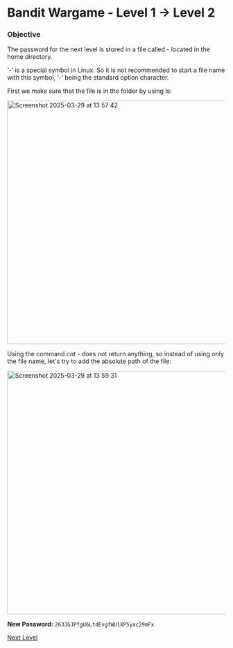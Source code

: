 # Bandit Wargame - Level 1 -> Level 2

### Objective  
The password for the next level is stored in a file called - located in the home directory.

‘-’ is a special symbol in Linux. So it is not recommended to start a file name with this symbol, ‘-’ being the standard option character.

First we make sure that the file is in the folder by using ls:

<img width="562" alt="Screenshot 2025-03-29 at 13 57 42" src="https://github.com/user-attachments/assets/46ecbdee-d43e-4b9a-94a1-c9956eaf4274" />

Using the command *cat -* does not return anything, so instead of using only the file name, let's try to add the absolute path of the file:

<img width="562" alt="Screenshot 2025-03-29 at 13 59 31" src="https://github.com/user-attachments/assets/b550a4bd-87e7-473b-83af-8180d28e5e1f" />

**New Password:** `263JGJPfgU6LtdEvgfWU1XP5yac29mFx`

[Next Level](https://github.com/gavrilaalexandru/overthewire-writeups/blob/main/bandit/level%202%20-%3E%20level%203.md)
